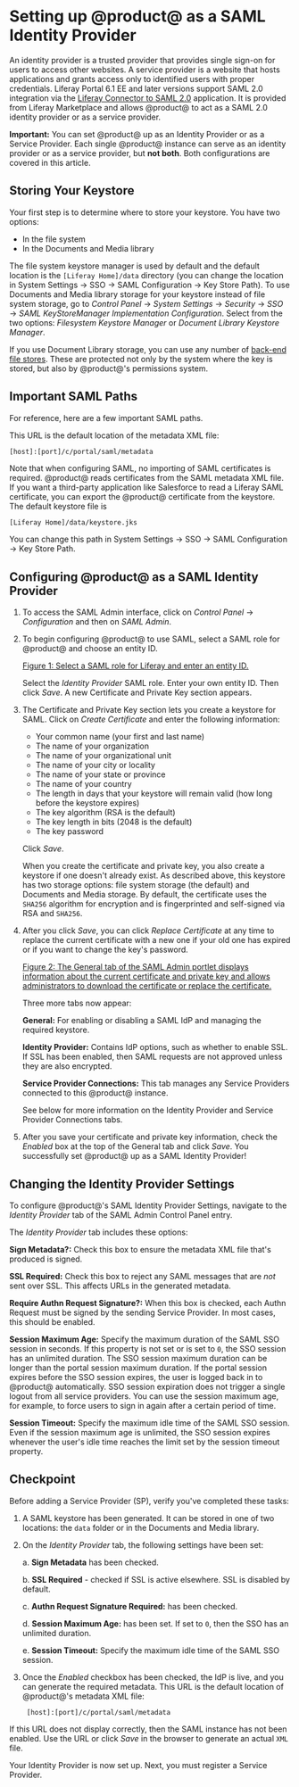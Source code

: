 # Setting up @product@ as a SAML Identity Provider

An identity provider is a trusted provider that provides single sign-on for users to access other websites. A service provider is a website that hosts applications and grants access only to identified users with proper credentials. Liferay Portal 6.1 EE and later versions support SAML 2.0 integration via the [Liferay Connector to SAML 2.0](https://web.liferay.com/marketplace/-/mp/application/15188711) application. It is provided from Liferay Marketplace and allows @product@ to act as a SAML 2.0 identity provider or as a service provider.

**Important:** You can set @product@ up as an Identity Provider or as a Service Provider. Each single @product@ instance can serve as an identity provider or as a service provider, but **not both**. Both configurations are covered in this article.

## Storing Your Keystore

Your first step is to determine where to store your keystore. You have two options:

- In the file system
- In the Documents and Media library
 
The file system keystore manager is used by default and the default location is the `[Liferay Home]/data` directory (you can change the location in System Settings &rarr; SSO &rarr; SAML Configuration &rarr; Key Store Path). To use Documents and Media library storage for your keystore instead of file system storage, go to *Control Panel* &rarr; *System Settings* &rarr; *Security* &rarr; *SSO* &rarr; *SAML KeyStoreManager Implementation Configuration*. Select from the two options: *Filesystem Keystore Manager* or *Document Library Keystore Manager*.

If you use Document Library storage, you can use any number of [back-end file stores](/docs/7-2/deploy/-/knowledge_base/d/document-repository-configuration). These are protected not only by the system where the key is stored, but also by @product@'s permissions system.

## Important SAML Paths

For reference, here are a few important SAML paths.

This URL is the default location of the metadata XML file:

    [host]:[port]/c/portal/saml/metadata

Note that when configuring SAML, no importing of SAML certificates is required. @product@ reads certificates from the SAML metadata XML file. If you want a third-party application like Salesforce to read a Liferay SAML certificate, you can export the @product@ certificate from the keystore. The default keystore file is 

```bash
[Liferay Home]/data/keystore.jks 
```

You can change this path in System Settings &rarr; SSO &rarr; SAML Configuration &rarr; Key Store Path.

## Configuring @product@ as a SAML Identity Provider

1.  To access the SAML Admin interface, click on *Control Panel* &rarr; *Configuration* and then on *SAML Admin*.

2.  To begin configuring @product@ to use SAML, select a SAML role for @product@ and choose an entity ID.

    [Figure 1: Select a SAML role for Liferay and enter an entity ID.](../../../images-dxp/saml-initial-config.png)

    Select the *Identity Provider* SAML role. Enter your own entity ID. Then click *Save*. A new Certificate and Private Key section appears. 

3.  The Certificate and Private Key section lets you create a keystore for SAML. Click on *Create Certificate* and enter the following information:
 
    - Your common name (your first and last name)
    - The name of your organization
    - The name of your organizational unit
    - The name of your city or locality
    - The name of your state or province
    - The name of your country
    - The length in days that your keystore will remain valid (how long before the keystore expires)
    - The key algorithm (RSA is the default)
    - The key length in bits (2048 is the default)
    - The key password

    Click *Save*.

    When you create the certificate and private key, you also create a keystore if one doesn't already exist. As described above, this keystore has two storage options: file system storage (the default) and Documents and Media storage. By default, the certificate uses the `SHA256` algorithm for encryption and is fingerprinted and self-signed via RSA and `SHA256`. 
 
4.  After you click *Save*, you can click *Replace Certificate* at any time to replace the current certificate with a new one if your old one has expired or if you want to change the key's password. 

    [Figure 2: The General tab of the SAML Admin portlet displays information about the current certificate and private key and allows administrators to download the certificate or replace the certificate.](../../../images-dxp/saml-keystore-info.png) 

    Three more tabs now appear: 

    **General:** For enabling or disabling a SAML IdP and managing the required keystore.

    **Identity Provider:** Contains IdP options, such as whether to enable SSL. If SSL has been enabled, then SAML requests are not approved unless they are also encrypted.

    **Service Provider Connections:** This tab manages any Service Providers connected to this @product@ instance.
 
    See below for more information on the Identity Provider and Service Provider Connections tabs.

5.  After you save your certificate and private key information, check the *Enabled* box at the top of the General tab and click *Save*. You successfully set @product@ up as a SAML Identity Provider!

## Changing the Identity Provider Settings

To configure @product@'s SAML Identity Provider Settings, navigate to the *Identity Provider* tab of the SAML Admin Control Panel entry.

The *Identity Provider* tab includes these options:

**Sign Metadata?:** Check this box to ensure the metadata XML file that's produced is signed.

**SSL Required:** Check this box to reject any SAML messages that are *not* sent over SSL. This affects URLs in the generated metadata. 

**Require Authn Request Signature?:** When this box is checked, each Authn Request must be signed by the sending Service Provider. In most cases, this should be enabled. 

**Session Maximum Age:** Specify the maximum duration of the SAML SSO session in seconds. If this property is not set or is set to `0`, the SSO session has an unlimited duration. The SSO session maximum duration can be longer than the portal session maximum duration. If the portal session expires before the SSO session expires, the user is logged back in to @product@ automatically. SSO session expiration does not trigger a single logout from all service providers. You can use the session maximum age, for example, to force users to sign in again after a certain period of time.

**Session Timeout:** Specify the maximum idle time of the SAML SSO session. Even if the session maximum age is unlimited, the SSO session expires whenever the user's idle time reaches the limit set by the session timeout property.

## Checkpoint

Before adding a Service Provider (SP), verify you've completed these tasks:

1. A SAML keystore has been generated. It can be stored in one of two locations: the `data` folder or in the Documents and Media library.

2. On the *Identity Provider* tab, the following settings have been set:

    a. **Sign Metadata** has been checked. 
 
    b. **SSL Required** - checked if SSL is active elsewhere. SSL is disabled by default. 

    c. **Authn Request Signature Required:** has been checked. 
 
    d. **Session Maximum Age:** has been set. If set to `0`, then the SSO has an unlimited duration. 

    e. **Session Timeout:** Specify the maximum idle time of the SAML SSO session. 

3. Once the *Enabled* checkbox has been checked, the IdP is live, and you can generate the required metadata. This URL is the default location of @product@'s metadata XML file:

        [host]:[port]/c/portal/saml/metadata 

If this URL does not display correctly, then the SAML instance has not been enabled. Use the URL or click *Save* in the browser to generate an actual `XML` file.

Your Identity Provider is now set up. Next, you must register a Service Provider. 
